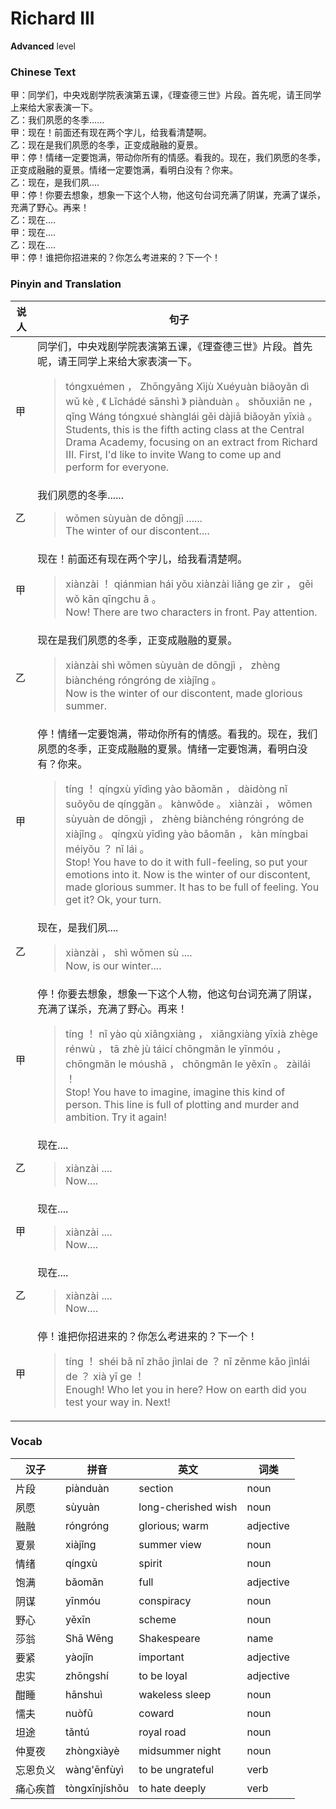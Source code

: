 # Richard III
**Advanced** level
### Chinese Text
甲：同学们，中央戏剧学院表演第五课，《理查德三世》片段。首先呢，请王同学上来给大家表演一下。<br />乙：我们夙愿的冬季......<br />甲：现在！前面还有现在两个字儿，给我看清楚啊。<br />乙：现在是我们夙愿的冬季，正变成融融的夏景。<br />甲：停！情绪一定要饱满，带动你所有的情感。看我的。现在，我们夙愿的冬季，正变成融融的夏景。情绪一定要饱满，看明白没有？你来。<br />乙：现在，是我们夙....<br />甲：停！你要去想象，想象一下这个人物，他这句台词充满了阴谋，充满了谋杀，充满了野心。再来！<br />乙：现在....<br />甲：现在....<br />乙：现在....<br />甲：停！谁把你招进来的？你怎么考进来的？下一个！

### Pinyin and Translation
|说人|句子|
|----|----|
|甲|同学们，中央戏剧学院表演第五课，《理查德三世》片段。首先呢，请王同学上来给大家表演一下。<blockquote>tóngxuémen ， Zhōngyāng Xìjù Xuéyuàn biǎoyǎn dì wǔ kè , 《 Lǐchádé sānshì 》 piànduàn 。 shǒuxiān ne ， qǐng Wáng tóngxué shànglái gěi dàjiā biǎoyǎn yīxià 。<br />Students, this is the fifth acting class at the Central Drama Academy, focusing on an extract from Richard III. First, I'd like to invite Wang to come up and perform for everyone.</blockquote>|
|乙|我们夙愿的冬季......<blockquote>wǒmen sùyuàn de dōngjì ......<br />The winter of our discontent....</blockquote>|
|甲|现在！前面还有现在两个字儿，给我看清楚啊。<blockquote>xiànzài ！ qiánmian hái yǒu xiànzài liǎng ge zìr ， gěi wǒ kān qīngchu ā 。<br />Now! There are two characters in front. Pay attention.</blockquote>|
|乙|现在是我们夙愿的冬季，正变成融融的夏景。<blockquote>xiànzài shì wǒmen sùyuàn de dōngjì ， zhèng biànchéng róngróng de xiàjǐng 。<br />Now is the winter of our discontent, made glorious summer.</blockquote>|
|甲|停！情绪一定要饱满，带动你所有的情感。看我的。现在，我们夙愿的冬季，正变成融融的夏景。情绪一定要饱满，看明白没有？你来。<blockquote>tíng ！ qíngxù yīdìng yào bǎomǎn ， dàidòng nǐ suǒyǒu de qínggǎn 。 kànwǒde 。 xiànzài ， wǒmen sùyuàn de dōngjì ， zhèng biànchéng róngróng de xiàjǐng 。 qíngxù yīdìng yào bǎomǎn ， kàn míngbai méiyǒu ？ nǐ lái 。<br />Stop! You have to do it with full-feeling, so put your emotions into it. Now is the winter of our discontent, made glorious summer. It has to be full of feeling. You get it? Ok, your turn.</blockquote>|
|乙|现在，是我们夙....<blockquote>xiànzài ， shì wǒmen sù ....<br />Now, is our winter....</blockquote>|
|甲|停！你要去想象，想象一下这个人物，他这句台词充满了阴谋，充满了谋杀，充满了野心。再来！<blockquote>tíng ！ nǐ yào qù xiǎngxiàng ， xiǎngxiàng  yīxià zhège rénwù ， tā zhè jù táicí chōngmǎn le yīnmóu ， chōngmǎn le móushā ， chōngmǎn le yěxīn 。 zàilái ！<br />Stop! You have to imagine, imagine this kind of person. This line is full of plotting and murder and ambition. Try it again!</blockquote>|
|乙|现在....<blockquote>xiànzài ....<br />Now....</blockquote>|
|甲|现在....<blockquote>xiànzài ....<br />Now....</blockquote>|
|乙|现在....<blockquote>xiànzài ....<br />Now....</blockquote>|
|甲|停！谁把你招进来的？你怎么考进来的？下一个！<blockquote>tíng ！ shéi bǎ nǐ zhāo jìnlai de ？ nǐ zěnme kǎo jìnlái de ？ xià yī ge ！<br />Enough! Who let you in here? How on earth did you test your way in. Next!</blockquote>|
### Vocab
|汉子|拼音|英文|词类|
|----|----|----|----|
|片段|piànduàn|section|noun|
|夙愿|sùyuàn|long-cherished wish|noun|
|融融|róngróng|glorious; warm|adjective|
|夏景|xiàjǐng|summer view|noun|
|情绪|qíngxù|spirit|noun|
|饱满|bǎomǎn|full|adjective|
|阴谋|yīnmóu|conspiracy|noun|
|野心|yěxīn|scheme|noun|
|莎翁|Shā Wēng|Shakespeare|name|
|要紧|yàojǐn|important|adjective|
|忠实|zhōngshí|to be loyal|adjective|
|酣睡|hānshuì|wakeless sleep|noun|
|懦夫|nuòfū|coward|noun|
|坦途|tǎntú|royal road|noun|
|仲夏夜|zhòngxiàyè|midsummer night|noun|
|忘恩负义|wàng'ēnfùyì|to be ungrateful|verb|
|痛心疾首|tòngxīnjíshǒu|to hate deeply|verb|